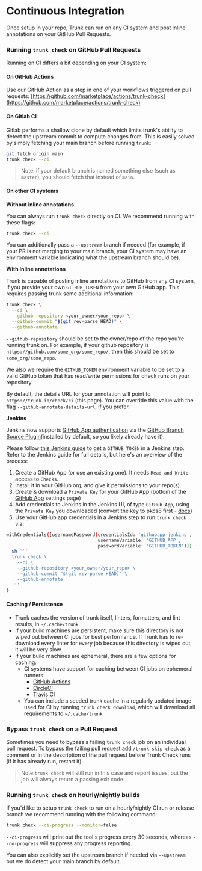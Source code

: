 # Continuous Integration

Once setup in your repo, Trunk can run on any CI system and post inline annotations on your GitHub Pull Requests.

### Running `trunk check` on GitHub Pull Requests

Running on CI differs a bit depending on your CI system:

#### On GitHub Actions

Use our GitHub Action as a step in one of your workflows triggered on pull requests: [https://github.com/marketplace/actions/trunk-check](https://github.com/marketplace/actions/trunk-check)

#### On Gitlab CI

Gitlab performs a shallow clone by default which limits trunk's ability to detect the upstream commit to compute changes from. This is easily solved by simply fetching your main branch before running `trunk`:

```bash
git fetch origin main
trunk check --ci
```

> Note: if your default branch is named something else (such as `master`), you should fetch that instead of `main`.

#### On other CI systems

**Without inline annotations**

You can always run `trunk check` directly on CI. We recommend running with these flags:

```bash
trunk check --ci
```

You can additionally pass a `--upstream` branch if needed (for example, if your PR is not merging to your main branch, your CI system may have an environment variable indicating what the upstream branch should be).

**With inline annotations**

Trunk is capable of posting inline annotations to GitHub from any CI system, if you provide your own `GITHUB_TOKEN` from your own GitHub app. This requires passing trunk some additional information:

```bash
trunk check \
  --ci \
  --github-repository <your_owner/your_repo> \
  --github-commit "$(git rev-parse HEAD)" \
  --github-annotate
```

`--github-repository` should be set to the owner/repo of the repo you're running trunk on. For example, if your github repository is `https://github.com/some_org/some_repo/`, then this should be set to `some_org/some_repo`.

We also we require the `GITHUB_TOKEN` environment variable to be set to a valid GitHub token that has read/write permissions for check runs on your repository.

By default, the details URL for your annotation will point to `https://trunk.io/check/ci` (this page). You can override this value with the flag `--github-annotate-details-url`, if you prefer.

**Jenkins**

Jenkins now supports [GitHub App authentication](https://www.jenkins.io/blog/2020/04/16/github-app-authentication/) via the [GitHub Branch Source Plugin](https://github.com/jenkinsci/github-branch-source-plugin)(installed by default, so you likely already have it).

Please follow [this Jenkins guide](https://github.com/jenkinsci/github-branch-source-plugin/blob/master/docs/github-app.adoc) to get a `GITHUB_TOKEN` in a Jenkins step. Refer to the Jenkins guide for full details, but here's an overview of the process:

1. Create a GitHub App (or use an existing one). It needs `Read and Write` access to `Checks`.
2. Install it in your GitHub org, and give it permissions to your repo(s).
3. Create & download a `Private Key` for your GitHub App (bottom of the [GitHub App](https://github.com/settings/apps) settings page)
4. Add credentials to Jenkins in the Jenkins UI, of type `GitHub App`, using the `Private Key` you downloaded (convert the key to pkcs8 first - [docs](https://github.com/jenkinsci/github-branch-source-plugin/blob/master/docs/github-app.adoc))
5. Use your GitHub app credentials in a Jenkins step to run `trunk check` via:

```bash
withCredentials([usernamePassword(credentialsId: 'githubapp-jenkins',
                                  usernameVariable: 'GITHUB_APP',
                                  passwordVariable: 'GITHUB_TOKEN')]) {
  sh '''
  trunk check \
    --ci \
    --github-repository <your_owner/your_repo> \
    --github-commit "$(git rev-parse HEAD)" \
    --github-annotate
  '''
}
```

#### Caching / Persistence

* Trunk caches the version of trunk itself, linters, formatters, and lint results, in `~/.cache/trunk`
* If your build machines are persistent, make sure this directory is not wiped out between CI jobs for best performance. If Trunk has to re-download every linter for every job because this directory is wiped out, it will be very slow.
* If your build machines are ephemeral, there are a few options for caching:
  * CI systems have support for caching between CI jobs on ephemeral runners:
    * [GitHub Actions](https://github.com/actions/cache)
    * [CircleCI](https://circleci.com/docs/2.0/guides/caching/)
    * [Travis CI](https://docs.travis-ci.com/user/caching/)
  * You can include a seeded trunk cache in a regularly updated image used for CI by running `trunk check download`, which will download all requirements to `~/.cache/trunk`

### Bypass `trunk check` on a Pull Request

Sometimes you need to bypass a failing `trunk check` job on an individual pull request. To bypass the failing pull request add `/trunk skip-check` as a comment or in the description of the pull request before Trunk Check runs (if it has already run, restart it).

> Note:`trunk check` will still run in this case and report issues, but the job will always return a passing exit code.

### Running `trunk check` on hourly/nightly builds

If you'd like to setup `trunk check` to run on a hourly/nightly CI run or release branch we recommend running with the following command:

```bash
trunk check --ci-progress --monitor=false
```

`--ci-progress` will print out the tool's progress every 30 seconds, whereas `--no-progress` will suppress any progress reporting.

You can also explicitly set the upstream branch if needed via `--upstream`, but we do detect your main branch by default.
